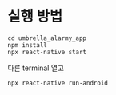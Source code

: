 # 실행 방법

    cd umbrella_alarmy_app
    npm install
    npx react-native start

다른 terminal 열고

    npx react-native run-android
    
    
